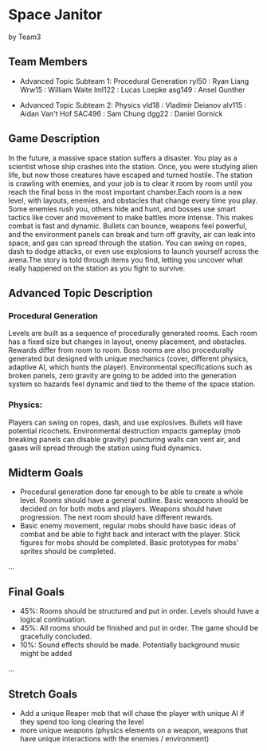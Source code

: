 # Space Janitor

by Team3

## Team Members
* Advanced Topic Subteam 1: Procedural Generation 
	 ryl50 : Ryan Liang
     Wrw15 : William Waite
     lml122 : Lucas Loepke
     asg149 : Ansel Gunther
   

* Advanced Topic Subteam 2: Physics
	vld18 : Vladimir Deianov
	alv115 : Aidan Van't Hof
	SAC496 : Sam Chung
	dgg22 : Daniel Gornick
	

## Game Description

In the future, a massive space station suffers a disaster. You play as a scientist whose ship crashes into the station. Once, you were studying alien life, but now those creatures have escaped and turned hostile. The station is crawling with enemies, and your job is to clear it room by room until you reach the final boss in the most important chamber.Each room is a new level, with layouts, enemies, and obstacles that change every time you play. Some enemies rush you, others hide and hunt, and bosses use smart tactics like cover and movement to make battles more intense. This makes combat is fast and dynamic. Bullets can bounce, weapons feel powerful, and the environment panels can break and turn off gravity, air can leak into space, and gas can spread through the station. You can swing on ropes, dash to dodge attacks, or even use explosions to launch yourself across the arena.The story is told through items you find, letting you uncover what really happened on the station as you fight to survive.

## Advanced Topic Description

### Procedural Generation

Levels are built as a sequence of procedurally generated rooms. Each room has a fixed size but changes in layout, enemy placement, and obstacles. Rewards differ from room to room. Boss rooms are also procedurally generated but designed with unique mechanics (cover, different physics,  adaptive AI, which hunts the player). Environmental specifications such as broken panels, zero gravity are going to be added into the generation system so hazards feel dynamic and tied to the theme of the space station.
    
### Physics: 


Players can swing on ropes, dash, and use explosives. Bullets will have potential ricochets. Environmental destruction impacts gameplay (mob breaking panels can disable gravity) puncturing walls can vent air, and gases will spread through the station using fluid dynamics.


## Midterm Goals

* Procedural generation done far enough to be able to create a whole level. Rooms should have a general outline. Basic weapons should be decided on for both mobs and players. Weapons should have progression. The next room should have different rewards. 
* Basic enemy movement, regular mobs should have basic ideas of combat and be able to fight back and interact with the player. Stick figures for mobs should be completed. Basic prototypes for mobs’ sprites should be completed.

...

## Final Goals

* 45%: Rooms should be structured and put in order. Levels should have a logical continuation. 
* 45%: All rooms should be finished and put in order. The game should be gracefully concluded.
* 10%: Sound effects should be made. Potentially background music might be added

...

## Stretch Goals

* Add a unique Reaper mob that will chase the player with unique AI if they spend too long 
  clearing the level
* more unique weapons (physics elements on a weapon, weapons that have unique 
  interactions with the enemies / environment)

